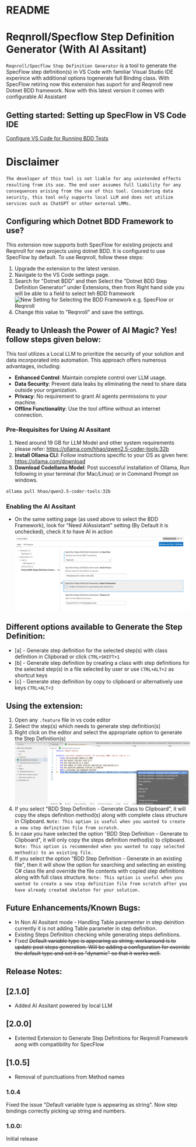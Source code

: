 # README

# Reqnroll/Specflow Step Definition Generator (With AI Assitant)

```Reqnroll/Specflow Step Definition Generator``` is a tool to generate the SpecFlow step definition(s) in VS Code with familiar Visual Studio IDE experince with additional options togenerate full Binding class. With SpecFlow retiring now this extension has suport for and Reqnroll new Dotnet BDD framework. 
Now with this latest version it comes with configurable AI Assistant

## Getting started: Setting up SpecFlow in VS Code IDE
[Configure VS Code for Running BDD Tests](https://medium.com/@uppadhyayraj/specflow-integration-in-vs-code-single-ide-across-different-platforms-dac954aedf9e)

# Disclaimer

```The developer of this tool is not liable for any unintended effects resulting from its use. The end user assumes full liability for any consequences arising from the use of this tool. Considering data security, this tool only supports local LLM and does not utilize services such as ChatGPT or other external LMMs.```

## Configuring which Dotnet BDD Framework to use?
This extension now supports both SpecFlow for existing projects and Reqnroll for new projects using dotnet BDD. It is configured to use SpecFlow by default. To use Reqnroll, follow these steps:
1. Upgrade the extension to the latest version.
2. Navigate to the VS Code settings page.
3. Search for "Dotnet BDD" and then Select the "Dotnet BDD Step Definition Generator" under Extensions, then from Right hand side you will be able to a field to select teh BDD framework
![New Setting for Selecting the BDD Framework e.g. SpecFlow or Reqnroll](https://raw.githubusercontent.com/uppadhyayraj/specflowstepsgenerator/main/images/newsetting.png)
4. Change this value to "Reqnroll" and save the settings.

## Ready to Unleash the Power of AI Magic? Yes! follow steps given below:
This tool utilizes a Local LLM to prioritize the security of your solution and data incorporated into automation. This approach offers numerous advantages, including:
- **Enhanced Control**: Maintain complete control over LLM usage.
- **Data Security**: Prevent data leaks by eliminating the need to share data outside your organization.
- **Privacy**:  No requirement to grant AI agents permissions to your machine.
- **Offline Functionality**: Use the tool offline without an internet connection.


### Pre-Requisites for Using AI Assitant
1. Need around 19 GB for LLM Model and other system requirements please refer: https://ollama.com/hhao/qwen2.5-coder-tools:32b 
2. **Install Ollama CLI**: Follow instructions specific to your OS as given here: https://ollama.com/download
3. **Download Codellama Model**: Post successful installation of Ollama, Run following in your terminal (for Mac/Linux) or in Command Prompt on windows.
```bash
ollama pull hhao/qwen2.5-coder-tools:32b
```

### Enabling the AI Assitant
- On the same setting page (as used above to select the BDD Framework), look for "Need AIAssistant" setting (By Default it is unchecked), check it to have AI in action
![New AI Assistant Setting for Generating Step Definition](https://raw.githubusercontent.com/uppadhyayraj/specflowstepsgenerator/main/images/AIAssitant.png)


## Different options available to Generate the Step Definition:
 - [a] - Generate step definition for the selected step(s) with class definition in Clipborad or click ```CTRL+SHIFT+1```
 - [b] - Generate step definition by creating a class with step definitions for the selected step(s) in a file selected by user or use ```CTRL+ALT+2``` as shortcut keys
 - [c] - Generate step definition by copy to clipboard or alternatively use keys ```CTRL+ALT+3```

## Using the extension:
1. Open any ```.feature``` file in vs code editor
2. Select the step(s) which needs to generate step definition(s)
3. Right click on the editor and select the appropriate option to generate the Step Definition(s)
![Various Options to Generate Step Definition(s)](https://raw.githubusercontent.com/uppadhyayraj/specflowstepsgenerator/main/images/Options.png)
4. If you select "BDD Step Definition - Generate Class to Clipboard", it will copy the steps definition method(s) along with complete class structure in Clipboard. 
    ```Note: This option is useful when you wanted to create a new step definition file from scratch.```
5. In case you have selected the option "BDD Step Definition - Generate to Clipboard", it will only copy the steps definition method(s) to clipboard. 
    ```Note: This option is recommended when you wanted to copy selected method(s) to an existing file.```
6. If you select the option "BDD Step Definition - Generate in an existing file", then it will show the option for searching and selecting an existing C# class file and override the file contents with copied step definitions along with full class structure. 
    ```Note: This option is useful when you wanted to create a new step definition file from scratch after you have already created skeleton for your solution.```

## Future Enhancements/Known Bugs:

- In Non AI Assitant mode - Handling Table paramemter in step deinition currently it is not adding Table parameter in step definition.
- Existing Steps Definition checking while generating steps definitions.
- Fixed <del>Default variable type is appearing as string, workaround is to update post steps generation. Will be adding a configuration for override the default type and set it as "dynamic" so that it works well.</del>


## Release Notes:
## [2.1.0]
- Added AI Assitant powered by local LLM

## [2.0.0]
- Extented Extension to Generate Step Definitions for Reqnroll Framework aong with compatibility for SpecFlow

## [1.0.5]
- Removal of punctuations from Method names

### 1.0.4
Fixed the issue "Default variable type is appearing as string". Now step bindings correctly picking up string and numbers.

### 1.0.0:

Initial release
